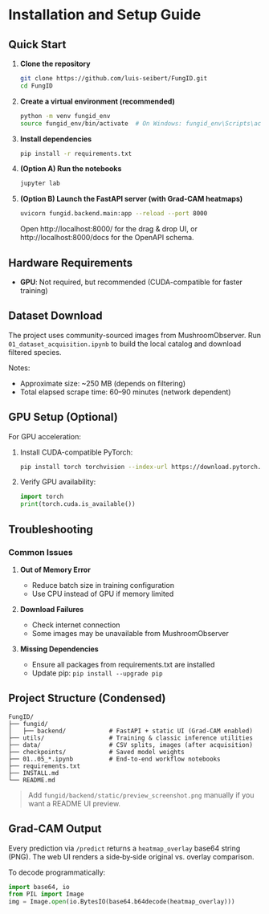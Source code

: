# Installation and Setup Guide

## Quick Start

1. **Clone the repository**
   ```bash
   git clone https://github.com/luis-seibert/FungID.git
   cd FungID
   ```

2. **Create a virtual environment (recommended)**
   ```bash
   python -m venv fungid_env
   source fungid_env/bin/activate  # On Windows: fungid_env\Scripts\activate
   ```

3. **Install dependencies**
   ```bash
   pip install -r requirements.txt
   ```

4. **(Option A) Run the notebooks**
   ```bash
   jupyter lab
   ```

5. **(Option B) Launch the FastAPI server (with Grad-CAM heatmaps)**
   ```bash
   uvicorn fungid.backend.main:app --reload --port 8000
   ```
   Open http://localhost:8000/ for the drag & drop UI, or http://localhost:8000/docs for the OpenAPI schema.

## Hardware Requirements

- **GPU**: Not required, but recommended (CUDA-compatible for faster training)

## Dataset Download

The project uses community-sourced images from MushroomObserver. Run `01_dataset_acquisition.ipynb` to build the local catalog and download filtered species.

Notes:
- Approximate size: ~250 MB (depends on filtering)
- Total elapsed scrape time: 60–90 minutes (network dependent)

## GPU Setup (Optional)

For GPU acceleration:

1. Install CUDA-compatible PyTorch:
   ```bash
   pip install torch torchvision --index-url https://download.pytorch.org/whl/cu118
   ```

2. Verify GPU availability:
   ```python
   import torch
   print(torch.cuda.is_available())
   ```

## Troubleshooting

### Common Issues

1. **Out of Memory Error**
   - Reduce batch size in training configuration
   - Use CPU instead of GPU if memory limited

2. **Download Failures**
   - Check internet connection
   - Some images may be unavailable from MushroomObserver

3. **Missing Dependencies**
   - Ensure all packages from requirements.txt are installed
   - Update pip: `pip install --upgrade pip`

## Project Structure (Condensed)

```
FungID/
├── fungid/
│   ├── backend/            # FastAPI + static UI (Grad-CAM enabled)
├── utils/                  # Training & classic inference utilities
├── data/                   # CSV splits, images (after acquisition)
├── checkpoints/            # Saved model weights
├── 01..05_*.ipynb          # End-to-end workflow notebooks
├── requirements.txt
├── INSTALL.md
└── README.md
```

> Add `fungid/backend/static/preview_screenshot.png` manually if you want a README UI preview.

## Grad-CAM Output

Every prediction via `/predict` returns a `heatmap_overlay` base64 string (PNG). The web UI renders a side‑by‑side original vs. overlay comparison.

To decode programmatically:
```python
import base64, io
from PIL import Image
img = Image.open(io.BytesIO(base64.b64decode(heatmap_overlay)))
```
